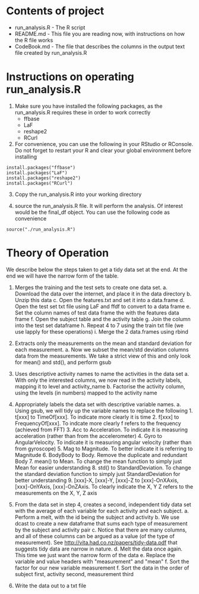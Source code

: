 # Contents of project #

  * run_analysis.R - The R script 
  * README.md - This file you are reading now, with instructions on how the R file works
  * CodeBook.md - The file that describes the columns in the output text file created by run_analysis.R

# Instructions on operating run_analysis.R #

1. Make sure you have installed the following packages, as the run_analysis.R requires these in order to work correctly
	* ffbase
	* LaF
	* reshape2
	* RCurl
2. For convenience, you can use the following in your RStudio or RConsole. Do not forget to restart your R and clear your global environment before installing  
```
install.packages("ffbase")  
install.packages("LaF")  
install.packages("reshape2")  
install.packages("RCurl")  
```

3. Copy the run_analysis.R into your working directory

4. source the run_analysis.R file. It will perform the analysis. Of interest would be the final_df object. You can use the following code as convenience  
```
source("./run_analysis.R")
```

# Theory of Operation #

We describe below the steps taken to get a tidy data set at the end. At the end we will have the narrow form of the table.


1. Merges the training and the test sets to create one data set.
	a. Download the data over the internet, and place it in the data directory
	b. Unzip this data
	c. Open the features.txt and set it into a data.frame
	d. Open the test set txt file using LaF and ffdf to convert to a data frame
	e. Set the column names of test data frame the with the features data frame
	f. Open the subject table and the activity table
	g. Join the column into the test set dataframe
	h. Repeat 4 to 7 using the train txt file (we use lapply for these operations)
	i. Merge the 2 data.frames using rbind

2. Extracts only the measurements on the mean and standard deviation for each measurement. 
	a. Now we subset the mean/std deviation columns data from the measurements. We take a strict view of this and only look for mean() and std(), and perform gsub

3. Uses descriptive activity names to name the activities in the data set
	a. With only the interested columns, we now read in the activity labels, mapping it to level and activity_name
	b. Factorise the activity column, using the levels (in numbers) mapped to the activity name

4. Appropriately labels the data set with descriptive variable names. 
	a. Using gsub, we will tidy up the variable names to replace the following
		1. t[xxx] to TimeOf[xxx]. To indicate more clearly it is time
		2. f[xxx] to FrequencyOf[xxx]. To indcate more clearly f refers to the frequency (achieved from FFT)
		3. Acc to Acceleration. To indicate it is measuring acceleration (rather than from the accelerometer)
		4. Gyro to AngularVelocity. To indicate it is measuring angular velocity (rather than from gyroscope)
		5. Mag to Magnitude. To better indicate it is referring to Magnitude
		6. BodyBody to Body. Remove the duplicate and redundant Body
		7. mean() to Mean. To change the mean function to simply just Mean for easier understanding
		8. std() to StandardDeviation. To change the standard deviation function to simply just StandardDeviation for better understanding
		9. [xxx]-X, [xxx]-Y, [xxx]-Z to [xxx]-OnXAxis, [xxx]-OnYAxis, [xxx]-OnZAxis. To clearly indicate the X, Y Z refers to the measurements on the X, Y, Z axis

5. From the data set in step 4, creates a second, independent tidy data set with the average of each variable for each activity and each subject.
	a. Perform a melt, with the id being the subject and activity
	b. We use dcast to create a new dataframe that sums each type of measurement by the subject and activity pair
	c. Notice that there are many columns, and all of these columns can be argued as a value (of the type of measurement). See http://vita.had.co.nz/papers/tidy-data.pdf that suggests tidy data are narrow in nature. 
	d. Melt the data once again. This time we just want the narrow form of the data
	e. Replace the variable and value headers with "measurement" and "mean"
	f. Sort the factor for our new variable measurement
	f. Sort the data in the order of subject first, activity second, measurement third
6. Write the data out to a txt file

